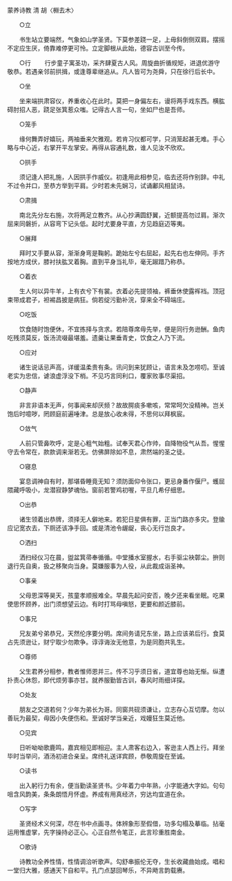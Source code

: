 蒙养诗教 清 胡〈棩去木〉

　　○立 

　　书生站立要端然，气象如山学圣贤。下莫参差跷一足，上毋斜倒侧双肩。摆摇不定应生厌，倚靠难停更可怜。立定脚根从此始，德容古训至今传。 

　　○行 
　　行步童子寓圣功，采齐肆夏古人风。周旋曲折循规矩，进退优游守敬恭。若遇亲邻前拱揖，或逢尊辈继追从。凡人皆可为尧舜，只在徐行后长中。 

　　○坐 

　　坐来端拱肃容仪，养重收心在此时。莫把一身偏左右，谩将两手戏东西。横肱碍肘招人恶，跷足张箕惹众嗤。记得古人言一句，坐如尸也是吾师。 

　　○笼手 

　　缘何舞弄好嬉玩，两袖垂来欠雅观。若肯习仪都可学，只消笼起甚无难。手心略与中心近，右掌开平左掌安。再得从容通礼数，谁人见汝不欣欢。 

　　○拱手 

　　须记逢人把礼施，人因拱手作威仪。初逢用此相参见，临去还将作别辞。中礼不过令并口，至恭方举到平肩。少时若未先娴习，试诵鄘风相鼠诗。 

　　○肃揖 

　　南北先分左右施，次将两足立教齐。从心抄满圆舒翼，近额提高勿过肩。渐次屈来同磐折，从容弯下记头低。起时尤要身平直，方见趋庭迈等夷。 

　　○展拜 

　　拜时又手要从容，渐渐身弯是鞠躬。跪始左兮右屈起，起先右也左伸同。手齐按地方成伏，膝衬扶肱叉着胸。直到平身当礼毕，毫无踧踖乃称恭。 

　　○着衣 

　　生人何以异牛羊，上有衣兮下有裳。衣着必先提领袖，裤垂休使露裈裆。顶冠束带成君子，袒裼昌披是病狂。倘若绽污勤补浣，穿来全不碍端庄。 

　　○吃饭 

　　饮食随时饱便休，不宜拣择与贪求。若陪尊席毋先举，便是同行务逊酬。鱼肉吃残须莫反，饭汤流啜最堪羞。遗羹让果垂青史，饮食之人乃下流。 

　　○应对 

　　诸生说话忌声高，详缓温柔贵有条。讯问到来犹顾让，语言未及怎唠叨。至诚老实为忠信，谑浪虚浮没下梢。不见巧言同利口，覆家败事尽渠招。 

　　○静声 

　　非言非语本无声，何事闻来却厌频？故故腭痰多嗽咳，常常呵欠没精神。岂关饱后时噫哕，罔顾庭前遍唾津。总是放心收未得，不思何以拜枫宸。 

　　○敛气 

　　人前只管鼻吹呼，定是心粗气始粗。试奉天君心作帅，自降物役气从吾。惺惺守去令常在，款款调来渐若无。仿佛屏除如不息，肃然端的圣之徒。 

　　○寝息 

　　宴息调神自有时，那堪昏睡竟无知？须防面仰令张口，更忌身番作偃尸。蠖屈隈藏呼吸小，龙潜寂静梦魂怡。窗前若警鸡初喔，平旦几希仔细思。 

　　○出恭 

　　诸生领着出恭牌，须择无人僻地来。若犯日星俱有罪，正当门路亦多灾。登牏应记宽衣去，下厕还该净手回。或是清池令龌龊，丧心无行岂良才。 

　　○洒扫 

　　洒扫经仪习在晨，盥盆箕帚奉循循。中堂播水室握水，右手驱尘袂鄣尘。拚则退行先自奥，扱之移聚向当身。莫嫌服事为人役，从此裁成诣圣神。 

　　○事亲 

　　父母恩深等昊天，孩童孝顺报难全。早晨先起问安否，晚夕还来看坐眠。吃果使思怀顾养，出门须想望云边。有时打骂母嗔怒，更要和颜近膝前。 

　　○事兄 

　　兄友弟兮弟恭兄，天然伦序要分明。席间务请兄东坐，路上应该弟后行。食莫占先须逊让，财宁取少勿欺争。谆谆诲汝无他意，为是同胞共乳生。 

　　○尊师 

　　父生君养分相参，教者惟师恩并三。传不习乎须日省，道宜尊也始无惭。纵遭扑责心休怨，即代烦劳事亦甘。就养服勤皆古训，春风时雨细详探。 

　　○处友 

　　朋友之交道若何？少年为弟长为哥。同窗共砚须谦让，立志存心互切摩。勿以善玩为最契，毋因小失便伤和。至诚好学当亲近，戏嫚狂生莫近他。 

　　○见宾 

　　日听呦呦歌鹿鸣，嘉宾相见即相迎。主人肃客右边入，客逊主人西上行。拜坐毕时当举问，酒汤初进合亲呈。席终礼送详宾顾，恭敬周旋在至诚。 

　　○读书 

　　出入躬行力有余，便当勤读圣贤书。少年着力中年熟，小字能通大字如。句句咀含风韵美，条条朗悟月怀虚。养成有用真经济，穷达均宜道在余。 

　　○写字 

　　圣贤经术义何深，尽在书中点画寻。体辨象形至假借，功多勾榻及摹临。拈毫运用惟虚掌，先字操持必正心。心正自然令笔正，此言珍重胜南金。 

　　○歌诗 

　　诗教功全养性情，性情调洽听歌声。勾舒串振伦无夺，生长收藏曲始成。唱和一堂归大雅，感通天下自和平。孔门点瑟回琴乐，不异飏言韵载赓。
